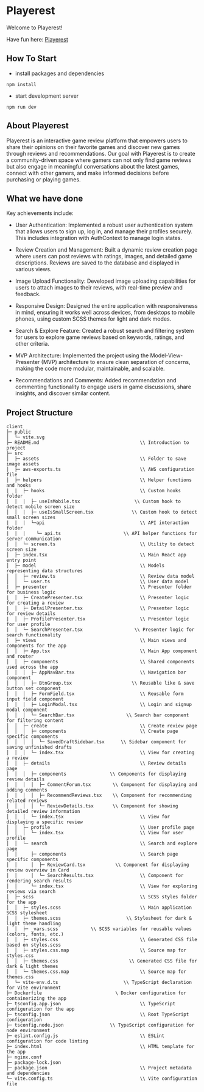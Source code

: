 # Playerest

Welcome to Playerest!

Have fun here:  [Playerest](https://amplify-deploy.d1zjx5qj46wizn.amplifyapp.com/)

## How To Start
- install packages and dependencies
```
npm install
```

- start development server
```
npm run dev
```

## About Playerest

Playerest is an interactive game review platform that empowers users to share their opinions on their favorite games and discover new games through reviews and recommendations. Our goal with Playerest is to create a community-driven space where gamers can not only find game reviews but also engage in meaningful conversations about the latest games, connect with other gamers, and make informed decisions before purchasing or playing games.

## What we have done

Key achievements include:

- User Authentication: Implemented a robust user authentication system that allows users to sign up, log in, and manage their profiles securely. This includes integration with AuthContext to manage login states.

- Review Creation and Management: Built a dynamic review creation page where users can post reviews with ratings, images, and detailed game descriptions. Reviews are saved to the database and displayed in various views.

- Image Upload Functionality: Developed image uploading capabilities for users to attach images to their reviews, with real-time preview and feedback.

- Responsive Design: Designed the entire application with responsiveness in mind, ensuring it works well across devices, from desktops to mobile phones, using custom SCSS themes for light and dark modes.

- Search & Explore Feature: Created a robust search and filtering system for users to explore game reviews based on keywords, ratings, and other criteria.

- MVP Architecture: Implemented the project using the Model-View-Presenter (MVP) architecture to ensure clean separation of concerns, making the code more modular, maintainable, and scalable.

- Recommendations and Comments: Added recommendation and commenting functionality to engage users in game discussions, share insights, and discover similar content.

## Project Structure

```
client
├─ public
│  └─ vite.svg
├─ README.md                                     \\ Introduction to project
├─ src
│  ├─ assets                                     \\ Folder to save image assets
│  ├─ aws-exports.ts                             \\ AWS configuration file
│  ├─ helpers                                    \\ Helper functions and hooks
|  |  ├─ hooks                                   \\ Custom hooks folder
│  |  |  ├─ useIsMobile.tsx                    \\ Custom hook to detect mobile screen size
│  │  |  ├─ useIsSmallScreen.tsx              \\ Custom hook to detect small screen sizes
|  |  |  └─api                                   \\ API interaction folder
|  |  |    └─ api.ts                       \\ API helper functions for server communication
│  │  └─ screen.ts                               \\ Utility to detect screen size
│  ├─ index.tsx                                  \\ Main React app entry point
│  ├─ model                                      \\ Models representing data structures
│  │  ├─ review.ts                               \\ Review data model
│  │  └─ user.ts                                 \\ User data model
|  ├─ presenter                                  \\ Presenter folder for business logic
|  │  ├─ CreatePresenter.tsx                     \\ Presenter logic for creating a review
|  │  ├─ DetailPresenter.tsx                     \\ Presenter logic for review details
|  │  ├─ ProfilePresenter.tsx                    \\ Presenter logic for user profile
|  │  └─ SearchPresenter.tsx                   \\ Presenter logic for search functionality
│  ├─ views                                      \\ Main views and components for the app
│  │  ├─ App.tsx                                 \\ Main App component and router
│  │  ├─ components                              \\ Shared components used across the app
│  │  │  ├─ AppNavBar.tsx                        \\ Navigation bar component
│  │  │  ├─ BtnGroup.tsx                      \\ Reusable like & save button set component
│  │  │  ├─ FormField.tsx                        \\ Reusable form input field component
│  │  │  ├─ LoginModal.tsx                       \\ Login and signup modal component
│  │  │  └─ SearchBar.tsx                   \\ Search bar component for filtering content
│  │  ├─ create                                  \\ Create review page
│  │  │  ├─ components                           \\ Create page specific components
│  │  │  │  └─ SavedDraftSidebar.tsx      \\ Sidebar component for saving unfinished drafts
│  │  │  └─ index.tsx                            \\ View for creating a review
│  │  ├─ details                                 \\ Review details page
│  │  │  ├─ components                \\ Components for displaying review details
│  │  │  │  ├─ CommentForum.tsx        \\ Component for displaying and adding comments
│  │  │  │  ├─ RecommendReviews.tsx    \\ Component for recommending related reviews
│  │  │  │  └─ ReviewDetails.tsx       \\ Component for showing detailed review information
│  │  │  └─ index.tsx                            \\ View for displaying a specific review
│  │  ├─ profile                                 \\ User profile page
│  │  │  └─ index.tsx                            \\ View for user profile
│  │  └─ search                                  \\ Search and explore page
│  │     ├─ components                           \\ Search page specific components
│  │     │  ├─ ReviewCard.tsx           \\ Component for displaying review overview in Card
│  │     │  └─ SearchResults.tsx                 \\ Component for rendering search results
│  │     └─ index.tsx                            \\ View for exploring reviews via search
│  ├─ scss                                       \\ SCSS styles folder for the app
│  │  ├─ styles.scss                             \\ Main application SCSS stylesheet
│  │  ├─ themes.scss                        \\ Stylesheet for dark & light theme handling
│  │  ├─ _vars.scss            \\ SCSS variables for reusable values (colors, fonts, etc.)
│  │  ├─ styles.css                              \\ Generated CSS file based on styles.scss
│  │  ├─ styles.css.map                          \\ Source map for styles.css
│  │  ├─ themes.css                          \\ Generated CSS file for dark & light themes
│  │  └─ themes.css.map                          \\ Source map for themes.css
│  └─ vite-env.d.ts                        \\ TypeScript declaration for Vite environment
├─ Dockerfile                           \ Docker configuration for containerizing the app
├─ tsconfig.app.json                             \\ TypeScript configuration for the app
├─ tsconfig.json                                 \\ Root TypeScript configuration
├─ tsconfig.node.json                 \\ TypeScript configuration for node environment
├─ eslint.config.js                              \\ ESLint configuration for code linting
├─ index.html                                    \\ HTML template for the app
├─ nginx.conf
├─ package-lock.json
├─ package.json                                  \\ Project metadata and dependencies
└─ vite.config.ts                                \\ Vite configuration file

```
